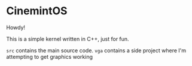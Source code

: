 # CinemintOS
 
Howdy!

This is a simple kernel written in C++, just for fun.

`src` contains the main source code.
`vga` contains a side project where I'm attempting to get graphics working

